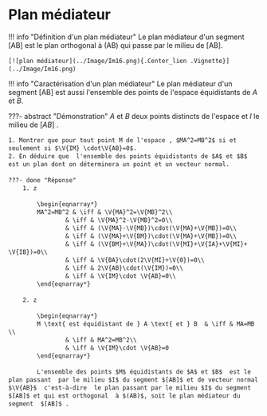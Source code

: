 # Plan médiateur

!!! info "Définition d'un plan médiateur"
    Le plan médiateur d'un segment [AB] est le plan orthogonal à (AB) qui passe par le milieu de [AB]. 

    [![plan médiateur](../Image/Im16.png){.Center_lien .Vignette}](../Image/Im16.png)

!!! info "Caractérisation d'un plan médiateur"
    Le plan médiateur d'un segment [AB] est aussi l'ensemble des points de l'espace équidistants de $A$ et $B$.

???- abstract "Démonstration"
    $A$ et $B$  deux points distincts de l'espace et $I$ le milieu de $[AB]$ .

    1. Montrer que pour tout point M de l'espace , $MA^2=MB^2$ si et seulement si $\V{IM} \cdot\V{AB}=0$.
    2. En déduire que  l'ensemble des points équidistants de $A$ et $B$  est un plan dont on déterminera un point et un vecteur normal.

    ???- done "Réponse"
        1. z

            \begin{eqnarray*}
            MA^2=MB^2 & \iff & \V{MA}^2=\V{MB}^2\\
                    & \iff & \V{MA}^2-\V{MB}^2=0\\
                    & \iff & (\V{MA}-\V{MB})\cdot(\V{MA}+\V{MB})=0\\
                    & \iff & (\V{MA}+\V{BM})\cdot(\V{MA}+\V{MB})=0\\
                    & \iff & (\V{BM}+\V{MA})\cdot(\V{MI}+\V{IA}+\V{MI}+ \V{IB})=0\\
                    & \iff & \V{BA}\cdot(2\V{MI}+\V{0})=0\\
                    & \iff & 2\V{AB}\cdot(\V{IM})=0\\
                    & \iff & \V{IM}\cdot \V{AB}=0\\
            \end{eqnarray*}
        
        2. z

            \begin{eqnarray*}
            M \text{ est équidistant de } A \text{ et } B  & \iff & MA=MB \\
                    & \iff & MA^2=MB^2\\
                    & \iff & \V{IM}\cdot \V{AB}=0
            \end{eqnarray*}

            L'ensemble des points $M$ équidistants de $A$ et $B$  est le plan passant  par le milieu $I$ du segment $[AB]$ et de vecteur normal $\V{AB}$  c'est-à-dire  le plan passant par le milieu $I$ du segment $[AB]$ et qui est orthogonal  à $(AB)$, soit le plan médiateur du segment  $[AB]$ .
